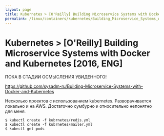 ```yaml
---
layout: page
title: Kubernetes > [O'Reilly] Building Microservice Systems with Docker and Kubernetes [2016, ENG]
permalink: /linux/containers/kubernetes/Building_Microservice_Systems_with_Docker_and_Kubernetes/
---
```


# Kubernetes > [O'Reilly] Building Microservice Systems with Docker and Kubernetes [2016, ENG]

ПОКА В СТАДИИ ОСМЫСЛЕНИЯ УВИДЕННОГО!

https://github.com/sysadm-ru/Building-Microservice-Systems-with-Docker-and-Kubernetes


Несколько проектов с использованием kubernetes. Разворачивается локально и на AWS. Достаточно сумбурно и относительно непонятно для меня.

    $ kubectl create -f kubrnetes/redis.yml
    $ kubectl create -f kubrnetes/mailer.yml
    $ kubectl get pods
